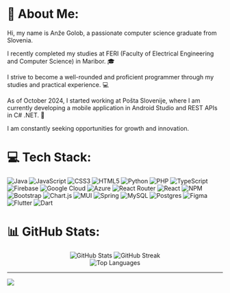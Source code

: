 # 💫 About Me:
Hi, my name is Anže Golob, a passionate computer science graduate from Slovenia.

I recently completed my studies at FERI (Faculty of Electrical Engineering and Computer Science) in Maribor. 🎓

I strive to become a well-rounded and proficient programmer through my studies and practical experience. 💻

As of October 2024, I started working at Pošta Slovenije, where I am currently developing a mobile application in Android Studio and REST APIs in C# .NET. 🚀

I am constantly seeking opportunities for growth and innovation.

# 💻 Tech Stack:
![Java](https://img.shields.io/badge/java-%23ED8B00.svg?style=for-the-badge&logo=java&logoColor=white) ![JavaScript](https://img.shields.io/badge/javascript-%23323330.svg?style=for-the-badge&logo=javascript&logoColor=%23F7DF1E) ![CSS3](https://img.shields.io/badge/css3-%231572B6.svg?style=for-the-badge&logo=css3&logoColor=white) ![HTML5](https://img.shields.io/badge/html5-%23E34F26.svg?style=for-the-badge&logo=html5&logoColor=white) ![Python](https://img.shields.io/badge/python-3670A0?style=for-the-badge&logo=python&logoColor=ffdd54) ![PHP](https://img.shields.io/badge/php-%23777BB4.svg?style=for-the-badge&logo=php&logoColor=white) ![TypeScript](https://img.shields.io/badge/typescript-%23007ACC.svg?style=for-the-badge&logo=typescript&logoColor=white) ![Firebase](https://img.shields.io/badge/firebase-%23039BE5.svg?style=for-the-badge&logo=firebase) ![Google Cloud](https://img.shields.io/badge/Google%20Cloud-%234285F4.svg?style=for-the-badge&logo=google-cloud&logoColor=white) ![Azure](https://img.shields.io/badge/azure-%230072C6.svg?style=for-the-badge&logo=azure-devops&logoColor=white) ![React Router](https://img.shields.io/badge/React_Router-CA4245?style=for-the-badge&logo=react-router&logoColor=white) ![React](https://img.shields.io/badge/react-%2320232a.svg?style=for-the-badge&logo=react&logoColor=%2361DAFB) ![NPM](https://img.shields.io/badge/NPM-%23000000.svg?style=for-the-badge&logo=npm&logoColor=white) ![Bootstrap](https://img.shields.io/badge/bootstrap-%23563D7C.svg?style=for-the-badge&logo=bootstrap&logoColor=white) ![Chart.js](https://img.shields.io/badge/chart.js-F5788D.svg?style=for-the-badge&logo=chart.js&logoColor=white) ![MUI](https://img.shields.io/badge/MUI-%230081CB.svg?style=for-the-badge&logo=material-ui&logoColor=white) ![Spring](https://img.shields.io/badge/spring-%236DB33F.svg?style=for-the-badge&logo=spring&logoColor=white) ![MySQL](https://img.shields.io/badge/mysql-%2300f.svg?style=for-the-badge&logo=mysql&logoColor=white) ![Postgres](https://img.shields.io/badge/postgres-%23316192.svg?style=for-the-badge&logo=postgresql&logoColor=white) 	![Figma](https://img.shields.io/badge/figma-%23F24E1E.svg?style=for-the-badge&logo=figma&logoColor=white) ![Flutter](https://img.shields.io/badge/Flutter-02569B?style=for-the-badge&logo=flutter&logoColor=white) ![Dart](https://img.shields.io/badge/Dart-0175C2?style=for-the-badge&logo=dart&logoColor=white)

# 📊 GitHub Stats:
<div align="center">
    <img src="https://github-readme-stats.vercel.app/api?username=anzo26&theme=radical&hide_border=false&include_all_commits=true&count_private=false" alt="GitHub Stats" />
    <img src="https://github-readme-streak-stats.herokuapp.com/?user=anzo26&theme=radical&hide_border=false" alt="GitHub Streak" />
  <br />
    <img src="https://github-readme-stats.vercel.app/api/top-langs/?username=anzo26&theme=radical&hide_border=false&include_all_commits=true&count_private=false&layout=compact" alt="Top Languages" />
</div>

---
[![](https://visitcount.itsvg.in/api?id=anzo26&icon=0&color=1)](https://visitcount.itsvg.in)

<!-- Proudly created with GPRM ( https://gprm.itsvg.in ) -->

